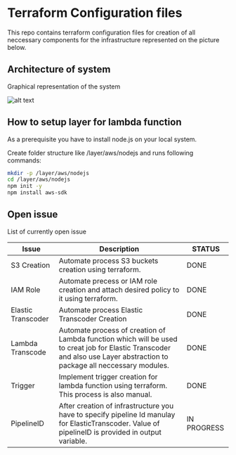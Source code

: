 # Terraform Configuration files
This repo contains terraform configuration files for creation of
all neccessary components for the infrastructure represented on the picture
below.

## Architecture of system
Graphical representation of the system

![alt text](https://github.com/stevan95/terraform-script/blob/main/infrastructure.PNG)

## How to setup layer for lambda function

As a prerequisite you have to install node.js on your local system.

Create folder structure like /layer/aws/nodejs and runs following commands:

```sh
mkdir -p /layer/aws/nodejs
cd /layer/aws/nodejs
npm init -y
npm install aws-sdk
```

## Open issue

List of currently open issue

| Issue | Description | STATUS |
| ------ | ------ | ------ |
| S3 Creation | Automate process S3 buckets creation using terraform. | DONE |
| IAM Role | Automate precess or IAM role creation and attach desired policy to it using terraform. | DONE |
| Elastic Transcoder | Automate process Elastic Transcoder Creation | DONE |
| Lambda Transcode | Automate process of creation of Lambda function which will be used to creat job for Elastic Transcoder and also use Layer abstraction to package all neccessary modules. | DONE |
| Trigger | Implement trigger creation for lambda function using terraform. This process is also manual. | DONE |
| PipelineID | After creation of infrastructure you have to specify pipeline Id manulay for ElasticTranscoder. Value of pipelineID is provided in output variable. | IN PROGRESS |